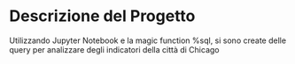 # Descrizione del Progetto

Utilizzando Jupyter Notebook e la magic function %sql, si sono create delle query per analizzare degli indicatori della città di Chicago 
